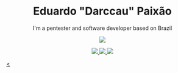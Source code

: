 <h1 align="center">Eduardo "Darccau" Paixão </h1>

<p align="center">I'm a pentester and software developer based on Brazil  </p>

<div align="center">
  <img src="https://c.tenor.com/4ssu5o9Myp8AAAAC/lilo-and-stitch-disney.gif">
</div>

<p align="center">
    <a href="#"><img src="https://img.shields.io/badge/Discord-7289DA?style=for-the-badge&logo=discord&logoColor=white"</a>
    <a href="https://br.linkedin.com/in/darccau"><img src="https://img.shields.io/badge/LinkedIn-0077B5?style=for-the-badge&logo=linkedin&logoColor=white"</a>
    <a href="darccau@protonmail.com"><img src="https://img.shields.io/badge/ProtonMail-8B89CC?style=for-the-badge&logo=protonmail&logoColor=white"</a>
</p><

